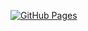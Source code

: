  [![GitHub Pages](https://img.shields.io/static/v1?label=GitHub+Pages&message=+&color=brightgreen&logo=github)](https://beet-aizu.github.io/blog/)
